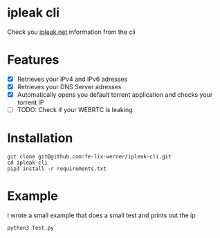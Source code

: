 # ipleak cli

Check you [ipleak.net](https://ipleak.net) information from the cli

# Features

- [x] Retrieves your IPv4 and IPv6 adresses  
- [x] Retrieves your DNS Server adresses  
- [x] Automatically opens you default torrent application and checks your torrent IP  
- [ ] TODO: Check if your WEBRTC is leaking

# Installation

```
git clone git@github.com:fe-lix-werner/ipleak-cli.git
cd ipleak-cli
pip3 install -r requirements.txt

```

# Example

I wrote a small example that does a small test and prints out the ip

```
python3 Test.py
```
